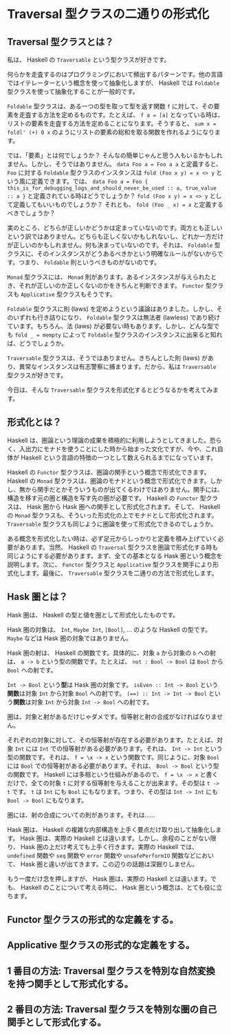 # Traversal 型クラスの二通りの形式化

## Traversal 型クラスとは？

私は、 Haskell の `Traversable` という型クラスが好きです。

何らかを走査するのはプログラミングにおいて頻出するパターンです。他の言語ではイテレーターという概念を使って抽象化しますが、 Haskell では `Foldable` 型クラスを使って抽象化することが一般的です。

`Foldable` 型クラスは、ある一つの型を取って型を返す関数 `f` に対して、その要素を走査する方法を定めるものです。たとえば、 `f a = [a]` となっている時は、リストの要素を走査する方法を定めることになります。そうすると、 `sum x = foldl' (+) 0 x` のようにリストの要素の総和を取る関数を作れるようになります。

では、「要素」とは何でしょうか？ そんなの簡単じゃんと思う人もいるかもしれません。しかし、そうではありません。 `data Foo a = Foo a a` と定義すると、 `Foo` に対する `Foldable` 型クラスのインスタンスは `fold (Foo x y) = x <> y` という風に定義できます。では、 `data Foo a = Foo { this_is_for_debugging_logs_and_should_never_be_used :: a, true_value :: a }` と定義されている時はどうでしょうか？ `fold (Foo x y) = x <> y` として定義してもいいものでしょうか？ それとも、 `fold (Foo _ x) = x` と定義するべきでしょうか？

実のところ、どちらが正しいかどうかは定まっていないのです。両方とも正しいという訳ではありません。どちらも正しくないかもしれないし、どれか一方だけが正しいのかもしれません。何も決まっていないのです。それは、 `Foldable` 型クラスに、そのインスタンスがどうあるべきかという明確なルールがないからです。つまり、 `Foldable` 則というべきものがないのです。

`Monad` 型クラスには、 `Monad` 則があります。あるインスタンスが与えられたとき、それが正しいのか正しくないのかをきちんと判断できます。 `Functor` 型クラスも `Applicative` 型クラスもそうです。

`Foldable` 型クラスに則 (laws) を定めようという議論はありました。しかし、そのいずれも行き詰りになり、 `Foldable` 型クラスは無法者 (lawless) であり続けています。もちろん、法 (laws) が必要ない時もあります。しかし、どんな型でも `fold _ = mempty` によって `Foldable` 型クラスのインスタンスに出来ると知れば、どうでしょうか。

`Traversable` 型クラスは、そうではありません。きちんとした則 (laws) があり、異常なインスタンスは有志警察に捕まります。だから、私は `Traversable` 型クラスが好きです。

今日は、そんな `Traversable` 型クラスを形式化するとどうなるかを考えてみます。

## 形式化とは？

Haskell は、圏論という理論の成果を積極的に利用しようとしてきました。恐らく、入出力にモナドを使うことにした時から始まった文化ですが、今や、これ自体が Haskell という言語の特徴の一つとして数えられるまでになっています。

Haskell の `Functor` 型クラスは、圏論の関手という概念で形式化できます。 Haskell の `Monad` 型クラスは、圏論のモナドという概念で形式化できます。しかし、無から関手だとかそういうものが出てくるわけではありません。関手には、構造を移す元の圏と構造を写す先の圏が必要です。 Haskell の `Functor` 型クラスは、 Hask 圏から Hask 圏への関手として形式化されます。そして、 Haskell の `Monad` 型クラスも、そういった形式化の上でモナドとして形式化されます。 `Traversable` 型クラスも同じように圏論を使って形式化できるのでしょうか。

ある概念を形式化したい時は、必ず足元からしっかりと定義を積み上げていく必要があります。当然、 Haskell の `Traversal` 型クラスを圏論で形式化する時も同じようにする必要があります。まず、全ての基本となる Hask 圏という概念を説明します。次に、 `Functor` 型クラスと `Applicative` 型クラスを関手により形式化します。最後に、 `Traversable` 型クラスを二通りの方法で形式化します。

## Hask 圏とは？

Hask 圏は、 Haskell の型と値を圏として形式化したものです。

Hask 圏の対象は、 `Int`, `Maybe Int`, `[Bool]`, ... のような Haskell の型です。 `Maybe` などは Hask 圏の対象ではありません。

Hask 圏の射は、 Haskell の関数です。具体的に、対象 `a` から対象の `b` への射は、 `a -> b` という型の関数です。たとえば、 `not : Bool -> Bool` は `Bool` から `Bool` への射です。

`Int -> Bool` という**型**は Hask 圏の対象です。 `isEven :: Int -> Bool` という**関数**は対象 `Int` から対象 `Bool` への射です。 `(==) :: Int -> Int -> Bool` という**関数**は対象 `Int` から対象 `Int -> Bool` への射です。

圏は、対象と射があるだけじゃダメです。恒等射と射の合成がなければなりません。

それぞれの対象に対して、その恒等射が存在する必要があります。たとえば、対象 `Int` には `Int` での恒等射がある必要があります。それは、 `Int -> Int` という型の関数です。それは、 `f = \x -> x` という関数です。同じように、対象 `Bool` には `Bool` での恒等射がある必要があります。それは、 `Bool -> Bool` という型の関数です。 Haskell には多相という仕組みがあるので、 `f = \x -> x` と書くだけで、全ての対象 `t` に対する恒等射を与えることが出来ます。その型は `t -> t` です。  `t` は `Int` にも `Bool` にもなります。つまり、その型は `Int -> Int` にも `Bool -> Bool` にもなります。

圏には、射の合成についての則があります。それは……

Hask 圏は、 Haskell の複雑な内部構造を上手く要点だけ取り出して抽象化します。 Hask 圏は、実際の Haskell とは違います。しかし、余程のことがない限り、 Hask 圏の上だけ考えても上手く行きます。実際の Haskell では、 `undefined` 関数や `seq` 関数や `error` 関数や `unsafePerformIO` 関数などにおいて、 Hask 圏と違いが出てきます。この辺りの話題は深掘りしません。

もう一度だけ念を押しますが、 Hask 圏は、実際の Haskell とは違います。でも、 Haskell のことについて考える時に、 Hask 圏という概念は、とても役に立ちます。

## Functor 型クラスの形式的な定義をする。

## Applicative 型クラスの形式的な定義をする。

## 1 番目の方法: Traversal 型クラスを特別な自然変換を持つ関手として形式化する。

## 2 番目の方法: Traversal 型クラスを特別な圏の自己関手として形式化する。
